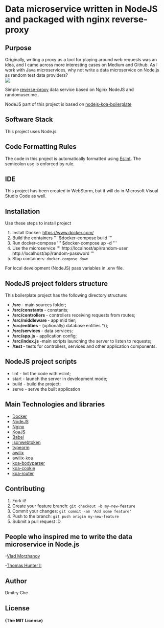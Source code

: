 # Data microservice written in NodeJS and packaged with nginx reverse-proxy
## Purpose
Originally, writing a proxy as a tool for playing around web requests was an idea,
and I came across more interesting cases on Medium and Github.
As I work with Java microservices, why not write a data microservice on Node.js as random test data providers?  
<img src="https://i.imgur.com/RVpDC4x.png"/>

Simple <a href="https://www.nginx.com/resources/glossary/reverse-proxy-server/">reverse-proxy</a> data service based on Nginx NodeJS and randomuser.me .

NodeJS part of this project is based on <a href="https://github.com/morzhanov/nodejs-koa-boilerplate">nodejs-koa-boilerplate</a>

## Software Stack
This project uses Node.js

## Code Formatting Rules
The code in this project is automatically formatted using [Eslint](https://eslint.org/).
The semicolon use is enforced by rule.

## IDE 
This project has been created in WebStorm, but it will do in Microsoft Visual Studio Code as well.

## Installation

Use these steps to install project

1. Install Docker: https://www.docker.com/
2. Build the containers 
'''
$docker-compose build
'''
3. Run docker-compose 
'''
$docker-compose up -d
'''
4. Use the microservice
'''
http://localhost/api/random-user
http://localhost/api/random-password
'''
4. Stop containers: `docker-compose down`

For local development (NodeJS) pass variables in .env file.
 
## NodeJS project folders structure

This boilerplate project has the following directory structure:

- <b>/src </b> - main sources folder;
- <b>/src/constants </b> - constants;
- <b>/src/controllers </b> - controllers receiving requests from routes;
- <b>/src/middleware </b> - app mid tier;
- <b>/src/entities </b> - (optionally) database entities *();
- <b>/src/services </b> - data services;
- <b>/src/app.js </b> - application config;
- <b>/src/index.js </b> -main scripts launching the server to listen to requests;
- <b>/test </b> - tests for controllers, services and other application components.

## NodeJS project scripts
- lint - lint the code with eslint;
- start - launch the server in development mode;
- build - build the project;
- serve - serve the built application

## Main Technologies and libraries

- <a href="https://www.docker.com/">Docker</a>
- <a href="https://nodejs.org/en/">NodeJS</a>
- <a href="https://www.nginx.com/">Nginx</a>
- <a href="https://koajs.com/#">KoaJS</a>
- <a href="https://babeljs.io/">Babel</a>
- <a href="https://github.com/auth0/node-jsonwebtoken">jsonwebtoken</a>
- <a href="https://github.com/typeorm/typeorm">typeorm</a>
- <a href="https://github.com/jeffijoe/awilix">awilix</a>
- <a href="https://github.com/jeffijoe/awilix-koa">awilix-koa</a>
- <a href="https://github.com/koajs/bodyparser">koa-bodyparser</a>
- <a href="https://github.com/varunpal/koa-cookie">koa-cookie</a>
- <a href="https://github.com/alexmingoia/koa-router">koa-router</a>

## Contributing

1. Fork it!
2. Create your feature branch: `git checkout -b my-new-feature`
3. Commit your changes: `git commit -am 'Add some feature'`
4. Push to the branch: `git push origin my-new-feature`
5. Submit a pull request :D
## People who inspired me to write the data microservice in Node.js
-[Vlad Morzhanov](https://github.com/morzhanov/nodejs-reverse-proxy-example)

-[Thomas Hunter II](https://medium.com/intrinsic/why-should-i-use-a-reverse-proxy-if-node-js-is-production-ready-5a079408b2ca)
## Author

Dmitry Che

## License

#### (The MIT License)
